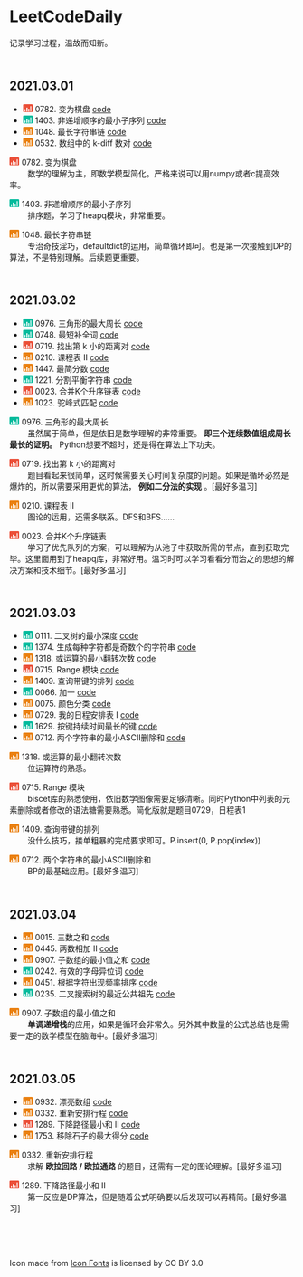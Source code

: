 # LeetCodeDaily

记录学习过程，温故而知新。

## <br>**2021.03.01**

+ <img src="icons/hard_icon.png" height='14'> 0782. 变为棋盘 [code](codes/No_0782.py)
+ <img src="icons/easy_icon.png" height='14'> 1403. 非递增顺序的最小子序列 [code](codes/No_1403.py)
+ <img src="icons/medi_icon.png" height='14'> 1048. 最长字符串链 [code](codes/No_1048.py)
+ <img src="icons/medi_icon.png" height='14'> 0532. 数组中的 k-diff 数对 [code](codes/No_532.py)

<img src="icons/hard_icon.png" height='14'> 0782. 变为棋盘 <br> &emsp;&emsp; 数学的理解为主，即数学模型简化。严格来说可以用numpy或者c提高效率。

<img src="icons/easy_icon.png" height='14'> 1403. 非递增顺序的最小子序列 <br> &emsp;&emsp; 排序题，学习了heapq模块，非常重要。

<img src="icons/medi_icon.png" height='14'> 1048. 最长字符串链 <br> &emsp;&emsp; 专治奇技淫巧，defaultdict的运用，简单循环即可。也是第一次接触到DP的算法，不是特别理解。后续题更重要。

## <br>**2021.03.02**

+ <img src="icons/easy_icon.png" height='14'> 0976. 三角形的最大周长 [code](codes/No_976.py)
+ <img src="icons/easy_icon.png" height='14'> 0748. 最短补全词 [code](codes/No_0748.py)
+ <img src="icons/hard_icon.png" height='14'> 0719. 找出第 k 小的距离对 [code](codes/No_0719.py)
+ <img src="icons/medi_icon.png" height='14'> 0210. 课程表 II [code](codes/No_0210.py)
+ <img src="icons/medi_icon.png" height='14'> 1447. 最简分数 [code](codes/No_1447.py)
+ <img src="icons/easy_icon.png" height='14'> 1221. 分割平衡字符串 [code](codes/No_1221.py)
+ <img src="icons/hard_icon.png" height='14'> 0023. 合并K个升序链表 [code](codes/No_0023.py)
+ <img src="icons/medi_icon.png" height='14'> 1023. 驼峰式匹配 [code](codes/No_1023.py)

<img src="icons/easy_icon.png" height='14'> 0976. 三角形的最大周长 <br> &emsp;&emsp; 虽然属于简单，但是依旧是数学理解的非常重要。 **即三个连续数值组成周长最长的证明。** Python想要不超时，还是得在算法上下功夫。

<img src="icons/hard_icon.png" height='14'> 0719. 找出第 k 小的距离对 <br> &emsp;&emsp; 题目看起来很简单，这时候需要关心时间复杂度的问题。如果是循环必然是爆炸的，所以需要采用更优的算法， **例如二分法的实现** 。[最好多温习]

<img src="icons/medi_icon.png" height='14'> 0210. 课程表 II <br> &emsp;&emsp; 图论的运用，还需多联系。DFS和BFS......

<img src="icons/hard_icon.png" height='14'> 0023. 合并K个升序链表 <br> &emsp;&emsp; 学习了优先队列的方案，可以理解为从池子中获取所需的节点，直到获取完毕。这里面用到了heapq库，非常好用。温习时可以学习看看分而治之的思想的解决方案和技术细节。[最好多温习]

## <br>**2021.03.03**

+ <img src="icons/easy_icon.png" height='14'> 0111. 二叉树的最小深度 [code](codes/No_0111.py)
+ <img src="icons/easy_icon.png" height='14'> 1374. 生成每种字符都是奇数个的字符串 [code](codes/No_1374.py)
+ <img src="icons/medi_icon.png" height='14'> 1318. 或运算的最小翻转次数 [code](codes/No_1318.py)
+ <img src="icons/hard_icon.png" height='14'> 0715. Range 模块 [code](codes/No_0715.py)
+ <img src="icons/medi_icon.png" height='14'> 1409. 查询带键的排列 [code](codes/No_1409.py)
+ <img src="icons/easy_icon.png" height='14'> 0066. 加一 [code](codes/No_0066.py)
+ <img src="icons/medi_icon.png" height='14'> 0075. 颜色分类 [code](codes/No_0075.py)
+ <img src="icons/medi_icon.png" height='14'> 0729. 我的日程安排表 I [code](codes/No_0729.py)
+ <img src="icons/easy_icon.png" height='14'> 1629. 按键持续时间最长的键 [code](codes/No_1629.py)
+ <img src="icons/medi_icon.png" height='14'> 0712. 两个字符串的最小ASCII删除和 [code](codes/No_0712.py)

<img src="icons/medi_icon.png" height='14'> 1318. 或运算的最小翻转次数 <br> &emsp;&emsp; 位运算符的熟悉。

<img src="icons/hard_icon.png" height='14'> 0715. Range 模块 <br> &emsp;&emsp; biscet库的熟悉使用，依旧数学图像需要足够清晰。同时Python中列表的元素删除或者修改的语法糖需要熟悉。简化版就是题目0729，日程表1

<img src="icons/medi_icon.png" height='14'> 1409. 查询带键的排列 <br> &emsp;&emsp; 没什么技巧，接单粗暴的完成要求即可。P.insert(0, P.pop(index))

<img src="icons/medi_icon.png" height='14'> 0712. 两个字符串的最小ASCII删除和 <br> &emsp;&emsp; BP的最基础应用。[最好多温习]

## <br>**2021.03.04**

+ <img src="icons/medi_icon.png" height='14'> 0015. 三数之和 [code](codes/No_0015.py)
+ <img src="icons/medi_icon.png" height='14'> 0445. 两数相加 II [code](codes/No_0445.py)
+ <img src="icons/medi_icon.png" height='14'> 0907. 子数组的最小值之和 [code](codes/No_0907.py)
+ <img src="icons/easy_icon.png" height='14'> 0242. 有效的字母异位词 [code](codes/No_0242.py)
+ <img src="icons/medi_icon.png" height='14'> 0451. 根据字符出现频率排序 [code](codes/No_0451.py)
+ <img src="icons/easy_icon.png" height='14'> 0235. 二叉搜索树的最近公共祖先 [code](codes/No_0235.py)

<img src="icons/medi_icon.png" height='14'> 0907. 子数组的最小值之和 <br> &emsp;&emsp; **单调递增栈**的应用，如果是循环会非常久。另外其中数量的公式总结也是需要一定的数学模型在脑海中。[最好多温习]

## <br>**2021.03.05**

+ <img src="icons/medi_icon.png" height='14'> 0932. 漂亮数组 [code](codes/No_0932.py)
+ <img src="icons/medi_icon.png" height='14'> 0332. 重新安排行程 [code](codes/No_0332.py)
+ <img src="icons/hard_icon.png" height='14'> 1289. 下降路径最小和  II [code](codes/No_1289.py)
+ <img src="icons/medi_icon.png" height='14'> 1753. 移除石子的最大得分 [code](codes/No_1753.py)

<img src="icons/medi_icon.png" height='14'> 0332. 重新安排行程 <br> &emsp;&emsp; 求解 **欧拉回路 / 欧拉通路** 的题目，还需有一定的图论理解。[最好多温习]

<img src="icons/hard_icon.png" height='14'> 1289. 下降路径最小和  II <br> &emsp;&emsp; 第一反应是DP算法，但是随着公式明确要以后发现可以再精简。[最好多温习]

[comment]: <> (   <img src="icons/hard_icon.png" height='14'>   )
[comment]: <> (   <img src="icons/medi_icon.png" height='14'>   )
[comment]: <> (   <img src="icons/easy_icon.png" height='14'>   )

<br><br><br><div>Icon made from <a href="http://www.onlinewebfonts.com/icon">Icon Fonts</a> is licensed by CC BY 3.0</div>

